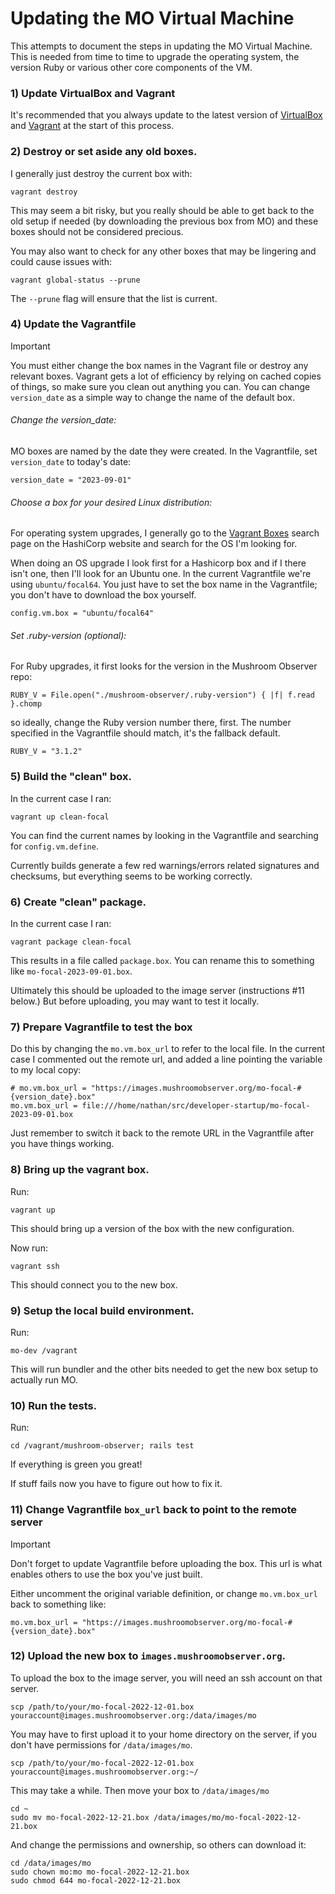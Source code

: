 Updating the MO Virtual Machine
=========================================================

This attempts to document the steps in updating the MO Virtual
Machine.  This is needed from time to time to upgrade the operating
system, the version Ruby or various other core components of the VM.

### 1) Update VirtualBox and Vagrant ###

It's recommended that you always update to the latest version of
[VirtualBox](https://www.virtualbox.org/wiki/Downloads) and [Vagrant](https://developer.hashicorp.com/vagrant/downloads) at the start of this process.

### 2) Destroy or set aside any old boxes. ###

I generally just destroy the current box with:

    vagrant destroy

This may seem a bit risky, but you really should be able to get back
to the old setup if needed (by downloading the previous box from MO)
and these boxes should not be considered precious.

You may also want to check for any other boxes that may be lingering
and could cause issues with:

    vagrant global-status --prune

The `--prune` flag will ensure that the list is current.

### 4) Update the Vagrantfile ###

> [!IMPORTANT]
> You must either change the box names in the Vagrant file or
destroy any relevant boxes.  Vagrant gets a lot of efficiency by
relying on cached copies of things, so make sure you clean out anything
you can.  You can change `version_date` as a simple way to change the
name of the default box.

###### Change the version_date: ######

MO boxes are named by the date they were created. In the Vagrantfile, set 
`version_date` to today's date:

    version_date = "2023-09-01"

###### Choose a box for your desired Linux distribution: ######

For operating system upgrades, I generally go to the [Vagrant Boxes](https://app.vagrantup.com/boxes/search)
search page on the HashiCorp website and search for the OS I'm looking
for.

When doing an OS upgrade I look first for a Hashicorp box and if I there
isn't one, then I'll look for an Ubuntu one.  In the current
Vagrantfile we're using `ubuntu/focal64`. You just have to set the box name
in the Vagrantfile; you don't have to download the box yourself.

    config.vm.box = "ubuntu/focal64"

###### Set .ruby-version (optional): ######

For Ruby upgrades, it first looks for the version in the Mushroom Observer repo:

    RUBY_V = File.open("./mushroom-observer/.ruby-version") { |f| f.read }.chomp

so ideally, change the Ruby version number there, first. The number specified in 
the Vagrantfile should match, it's the fallback default.

    RUBY_V = "3.1.2"

### 5) Build the "clean" box. ###

In the current case I ran:

    vagrant up clean-focal

You can find the current names by looking in the Vagrantfile and searching
for `config.vm.define`.

Currently builds generate a few red warnings/errors related signatures and
checksums, but everything seems to be working correctly.

### 6) Create "clean" package. ###

In the current case I ran:

    vagrant package clean-focal

This results in a file called `package.box`. You can rename this to something 
like `mo-focal-2023-09-01.box`.

Ultimately this should be uploaded to the image server (instructions #11 below.)
But before uploading, you may want to test it locally. 

### 7) Prepare Vagrantfile to test the box ###

Do this by changing the `mo.vm.box_url` to refer to the local file. 
In the current case I commented out the remote url, and added a line pointing the variable to my local copy:

    # mo.vm.box_url = "https://images.mushroomobserver.org/mo-focal-#{version_date}.box"
    mo.vm.box_url = file:///home/nathan/src/developer-startup/mo-focal-2023-09-01.box

Just remember to switch it back to the remote URL in the Vagrantfile after you have things working.

### 8) Bring up the vagrant box. ###

Run:

    vagrant up

This should bring up a version of the box with the new configuration.

Now run:

    vagrant ssh

This should connect you to the new box.

### 9) Setup the local build environment. ###

Run:

    mo-dev /vagrant

This will run bundler and the other bits needed to get the new box
setup to actually run MO.

### 10) Run the tests. ###

Run:

    cd /vagrant/mushroom-observer; rails test

If everything is green you great!

If stuff fails now you have to figure out how to fix it.

### 11) Change Vagrantfile `box_url` back to point to the remote server ###

> [!IMPORTANT]
> Don't forget to update Vagrantfile before uploading the box.
> This url is what enables others to use the box you've just built. 

Either uncomment the original variable definition, or change `mo.vm.box_url` back to something like:

    mo.vm.box_url = "https://images.mushroomobserver.org/mo-focal-#{version_date}.box"

### 12) Upload the new box to `images.mushroomobserver.org`. ###

To upload the box to the image server, you will need an ssh account on that server. 

    scp /path/to/your/mo-focal-2022-12-01.box youraccount@images.mushroomobserver.org:/data/images/mo

You may have to first upload it to your home directory on the server, if you don't have permissions for `/data/images/mo`.

    scp /path/to/your/mo-focal-2022-12-01.box youraccount@images.mushroomobserver.org:~/
    
This may take a while. Then move your box to `/data/images/mo`

    cd ~
    sudo mv mo-focal-2022-12-21.box /data/images/mo/mo-focal-2022-12-21.box
    
And change the permissions and ownership, so others can download it:

    cd /data/images/mo
    sudo chown mo:mo mo-focal-2022-12-21.box
    sudo chmod 644 mo-focal-2022-12-21.box
